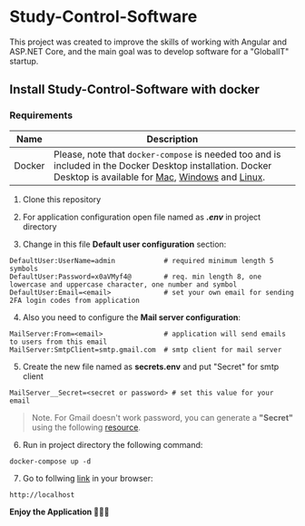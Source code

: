 # Study-Control-Software

This project was created to improve the skills of working with Angular and ASP.NET Core, and the main goal was to develop software for a "GlobalIT" startup.

## Install Study-Control-Software with docker

### Requirements

| Name   | Description |
| ------ | ----------- |
| Docker | Please, note that `docker-compose` is needed too and is included in the Docker Desktop installation. Docker Desktop is available for [Mac](https://docs.docker.com/desktop/install/mac-install/), [Windows](https://docs.docker.com/desktop/install/windows-install/) and [Linux](https://docs.docker.com/desktop/install/linux-install/). |

1. Clone this repository

2. For application configuration open file named as ***.env*** in project directory

3. Change in this file **Default user configuration** section:

```
DefaultUser:UserName=admin            # required minimum length 5 symbols
DefaultUser:Password=x0aVMyf4@        # req. min length 8, one lowercase and uppercase character, one number and symbol
DefaultUser:Email=<email>             # set your own email for sending 2FA login codes from application
```

4. Also you need to configure the **Mail server configuration**:

```
MailServer:From=<email>               # application will send emails to users from this email
MailServer:SmtpClient=smtp.gmail.com  # smtp client for mail server
```

5. Create the new file named as **secrets.env** and put "Secret" for smtp client

```
MailServer__Secret=<secret or password> # set this value for your email
```

> Note. For Gmail doesn't work password, you can generate a **"Secret"** using the following [resource](https://support.google.com/accounts/answer/185833?hl=en).


6. Run in project directory the following command:

```
docker-compose up -d
```

7. Go to follwing [link](http://localhost) in your browser:

```
http://localhost
```

**Enjoy the Application 🎁🎉✨**